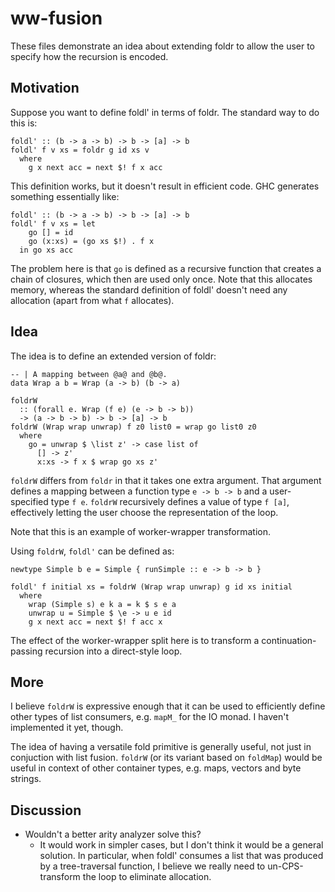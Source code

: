 ww-fusion
=========

These files demonstrate an idea about extending foldr
to allow the user to specify how the recursion
is encoded.

Motivation
----------

Suppose you want to define foldl' in terms of foldr. The standard
way to do this is:

    foldl' :: (b -> a -> b) -> b -> [a] -> b
    foldl' f v xs = foldr g id xs v
      where
        g x next acc = next $! f x acc

This definition works, but it doesn't result in efficient code. GHC
generates something essentially like:

    foldl' :: (b -> a -> b) -> b -> [a] -> b
    foldl' f v xs = let
        go [] = id
        go (x:xs) = (go xs $!) . f x
      in go xs acc

The problem here is that `go` is defined as a recursive function that
creates a chain of closures, which then are used only once. Note
that this allocates memory, whereas the standard definition of
foldl' doesn't need any allocation (apart from what `f` allocates).

Idea
----

The idea is to define an extended version of foldr:

    -- | A mapping between @a@ and @b@.
    data Wrap a b = Wrap (a -> b) (b -> a)

    foldrW
      :: (forall e. Wrap (f e) (e -> b -> b))
      -> (a -> b -> b) -> b -> [a] -> b
    foldrW (Wrap wrap unwrap) f z0 list0 = wrap go list0 z0
      where
        go = unwrap $ \list z' -> case list of
          [] -> z'
          x:xs -> f x $ wrap go xs z'

`foldrW` differs from `foldr` in that it takes one extra argument.
That argument defines a mapping between a function type `e -> b -> b`
and a user-specified type `f e`. `foldrW` recursively defines a
value of type `f [a]`, effectively letting the user choose the representation
of the loop.

Note that this is an example of worker-wrapper transformation.

Using `foldrW`, `foldl'` can be defined as:

    newtype Simple b e = Simple { runSimple :: e -> b -> b }

    foldl' f initial xs = foldrW (Wrap wrap unwrap) g id xs initial
      where
        wrap (Simple s) e k a = k $ s e a
        unwrap u = Simple $ \e -> u e id
        g x next acc = next $! f acc x

The effect of the worker-wrapper split here is to transform a
continuation-passing recursion into a direct-style loop.

More
----

I believe `foldrW` is expressive enough that it can be used to
efficiently define other types
of list consumers, e.g. `mapM_` for the IO monad. I haven't implemented
it yet, though.

The idea of having a versatile fold primitive is generally useful,
not just in conjuction with list fusion. `foldrW` (or its variant
based on `foldMap`) would be useful in context of other container types,
e.g. maps, vectors and byte strings.

Discussion
----------

* Wouldn't a better arity analyzer solve this?
    * It would work in simpler cases, but I don't think it would be a general
       solution. In particular, when foldl' consumes a list that was produced
       by a tree-traversal function, I believe we really need
       to un-CPS-transform the loop to eliminate allocation.
